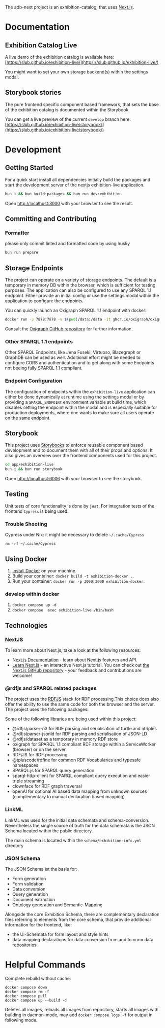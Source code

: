 The adb-next project is an exhibition-catalog, that uses [Next.js](https://nextjs.org/).

# Documentation

## Exhibition Catalog Live

A live demo of the exhibition catalog is available here: [https://slub.github.io/exhibition-live/](https://slub.github.io/exhibition-live/)

You might want to set your own storage backend(s) within the settings modal.

## Storybook stories

The pure frontend specific component based framework, that sets the base of the exhibition catalog is documented within the Storybook.

You can get a live preview of the current `develop` branch here: [https://slub.github.io/exhibition-live/storybook/](https://slub.github.io/exhibition-live/storybook/)

# Development

## Getting Started

For a quick start install all dependencies initially build the packages and start the development server of the nextjs exhibition-live application.

```bash
bun i && bun build:packages && bun run dev:exhibition
```

Open [http://localhost:3000](http://localhost:3000) with your browser to see the result.

## Committing and Contributing

### Formatter

please only commit linted and formatted code by using husky

```bash
bun run prepare
```

## Storage Endpoints

The project can operate on a variety of storage endpoints. The default is a temporary in memory DB within the browser,
which is sufficient for testing purposes. The application can also be configured to use any SPARQL 1.1 endpoint.
Either provide an initial config or use the settings modal within the application to configure the endpoints.

You can quickly launch an Oxigraph SPARQL 1.1 endpoint with docker:

```bash
docker run -p 7878:7878 -v $(pwd)/data:/data -it ghcr.io/oxigraph/oxigraph:latest
```

Consult the [Oxigraph GitHub repository](https://github.com/oxigraph/oxigraph) for further information.

### Other SPARQL 1.1 endpoints

Other SPARQL Endpoints, like Jena Fuseki, Virtuoso, Blazegraph or GraphDB can be used as well.
Additional effort might be needed to configure CORS and authentication and to get along with some
Endpoints not beeing fully SPARQL 1.1 compliant.

### Endpoint Configuration

The configuration of endpoints within the `exhibition-live` application can either be done dynamically at runtime using
the settings modal or by providing a `SPARQL_ENDPOINT` environment variable at build time, which disables setting the endpoint
within the modal and is especially suitable for production deployments, where one wants to make sure all users operate on the same endpoint.

## Storybook

This project uses [Storybooks](https://storybook.js.org/) to enforce reusable component based development and to document them with
all of their props and options. It also gives an overview over the frontend components used for this project.

```bash
cd app/exhibition-live
bun i && bun run storybook
```

Open [http://localhost:6006](http://localhost:6006) with your browser to see the storybook.

## Testing

Unit tests of core functionality is done by `jest`. For integration tests of the frontend `Cypress` is being used.

### Trouble Shooting

Cypress under Nix:
it might be necessary to delete `~/.cache/Cypress`

```
rm -rf ~/.cache/Cypress
```

## Using Docker

1. [Install Docker](https://docs.docker.com/get-docker/) on your machine.
1. Build your container: `docker build -t exhibition-docker .`.
1. Run your container: `docker run -p 3000:3000 exhibition-docker`.

### develop within docker

1. `docker compose up -d`
2. `docker compose  exec exhibition-live /bin/bash`

## Technologies

### NextJS

To learn more about Next.js, take a look at the following resources:

- [Next.js Documentation](https://nextjs.org/docs) - learn about Next.js features and API.
- [Learn Next.js](https://nextjs.org/learn) - an interactive Next.js tutorial.
  You can check out [the Next.js GitHub repository](https://github.com/vercel/next.js/) - your feedback and contributions are welcome!

### @rdfjs and SPARQL related packages

The project uses the [RDFJS](https://rdf.js.org/) stack for RDF processing.This choice does also offer the
ability to use the same code for both the browser and the server. The project uses the following packages:

Some of the following libraries are being used within this project:

- @rdfjs/parser-n3 for RDF parsing and serialisation of turtle and ntriples
- @rdfjs/parser-jsonld for RDF parsing and serialisation of JSON-LD
- @rdfjs/dataset as a temporary in memory RDF store
- oxigraph for SPARQL 1.1 compliant RDF storage within a ServiceWorker (browser) or on the server
- RDF/JS for RDF processing
- @tpluscode/rdfine for common RDF Vocabularies and typesafe namespaces
- SPARQL.js for SPARQL query generation
- sparql-http-client for SPARQL compliant query execution and easier triple streaming
- clownface for RDF graph traversal
- openAI for optional AI based data mapping from unknown sources (complementary to manual declaration based mapping)

### LinkML

LinkML was used for the initial data schemata and schema-conversion. Nevertheless the single source of truth for the data schemata
is the JSON Schema located within the public directory.

The main schema is located within the `schema/exhibition-info.yml` directory

### JSON Schema

The JSON Schema ist the basis for:

- Form generation
- Form validation
- Data conversion
- Query generation
- Document extraction
- Ontology generation and Semantic-Mapping

Alongside the core Exhibition Schema, there are complementary declaration files referring to elements from the core schema,
that provide additional information for the frontend, like:

- the UI-Schemata for form layout and style hints
- data mapping declarations for data conversion from and to norm data repositories

# Helpful Commands

Complete rebuild without cache:

```
docker compose down
docker compose rm -f
docker compose pull
docker compose up --build -d
```

Deletes all images, reloads all images from repository, starts all images with building in daemon-mode, may add `docker compose logs -f` for output in following mode.
